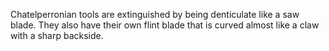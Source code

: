 Chatelperronian tools are extinguished by being denticulate like a saw blade. They also have their own flint blade that is curved almost like a claw with a sharp backside.